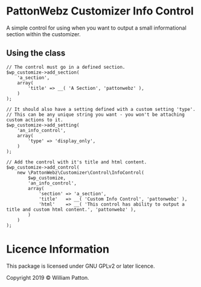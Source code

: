 # PattonWebz Customizer Info Control
A simple control for using when you want to output a small informational section within the customizer.

## Using the class

```
// The control must go in a defined section.
$wp_customize->add_section(
	'a_section',
	array(
		'title' => __( 'A Section', 'pattonwebz' ),
	)
);

// It should also have a setting defined with a custom setting 'type'.
// This can be any unique string you want - you won't be attaching custom actions to it.
$wp_customize->add_setting(
	'an_info_control',
	array(
		'type' => 'display_only',
	)
);

// Add the control with it's title and html content.
$wp_customize->add_control(
	new \PattonWebz\Customizer\Control\InfoControl(
		$wp_customize,
		'an_info_control',
		array(
			'section' => 'a_section',
			'title'   => __( 'Custom Info Control', 'pattonwebz' ),
			'html'    => __( 'This control has ability to output a title and custom html content.', 'pattonwebz' ),
		)
	)
);
```
# Licence Information
This package is licensed under GNU GPLv2 or later licence.

Copyright 2019 © William Patton.
